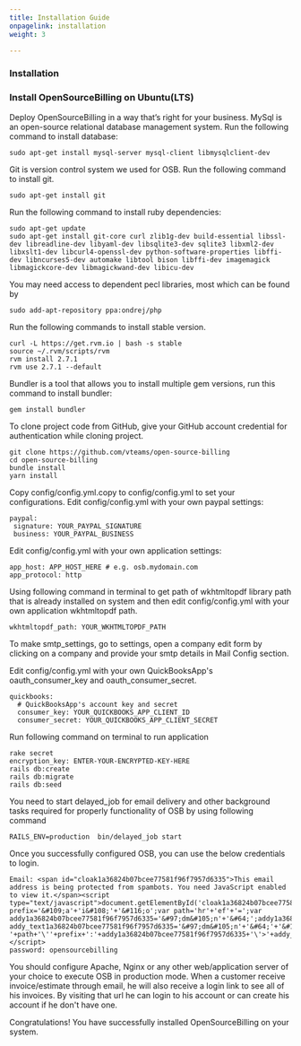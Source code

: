 ```yaml
---
title: Installation Guide
onpagelink: installation
weight: 3

---
```


### **Installation**

### Install OpenSourceBilling on Ubuntu(LTS)

Deploy OpenSourceBilling in a way that’s right for your business. MySql is an open-source relational database management system. Run the following command to install database:

 ```
sudo apt-get install mysql-server mysql-client libmysqlclient-dev
```

Git is version control system we used for OSB. Run the following command to install git.

 ```
sudo apt-get install git 
```

Run the following command to install ruby dependencies:

 ```
sudo apt-get update
sudo apt-get install git-core curl zlib1g-dev build-essential libssl-dev libreadline-dev libyaml-dev libsqlite3-dev sqlite3 libxml2-dev libxslt1-dev libcurl4-openssl-dev python-software-properties libffi-dev libncurses5-dev automake libtool bison libffi-dev imagemagick libmagickcore-dev libmagickwand-dev libicu-dev 
```

You may need access to dependent pecl libraries, most which can be found by

 ```
sudo add-apt-repository ppa:ondrej/php 
```

Run the following commands to install stable version.

 ```
curl -L https://get.rvm.io | bash -s stable
source ~/.rvm/scripts/rvm
rvm install 2.7.1
rvm use 2.7.1 --default 
```

Bundler is a tool that allows you to install multiple gem versions, run this command to install bundler:

 ```
gem install bundler
```

To clone project code from GitHub, give your GitHub account credential for authentication while cloning project.

 ```
git clone https://github.com/vteams/open-source-billing
cd open-source-billing
bundle install
yarn install

```

Copy config/config.yml.copy to config/config.yml to set your configurations. Edit config/config.yml with your own paypal settings:

 ```
paypal:
  signature: YOUR_PAYPAL_SIGNATURE
  business: YOUR_PAYPAL_BUSINESS

```

Edit config/config.yml with your own application settings:

 ```
app_host: APP_HOST_HERE # e.g. osb.mydomain.com
app_protocol: http
```

Using following command in terminal to get path of wkhtmltopdf library path that is already installed on system and then edit config/config.yml with your own application wkhtmltopdf path.

 ```
wkhtmltopdf_path: YOUR_WKHTMLTOPDF_PATH
```

To make smtp\_settings, go to settings, open a company edit form by clicking on a company and provide your smtp details in Mail Config section.

Edit config/config.yml with your own QuickBooksApp's oauth\_consumer\_key and oauth\_consumer\_secret.

 ```
quickbooks:
   # QuickBooksApp's account key and secret
   consumer_key: YOUR_QUICKBOOKS_APP_CLIENT_ID
   consumer_secret: YOUR_QUICKBOOKS_APP_CLIENT_SECRET
```

Run following command on terminal to run application

 ```
rake secret
encryption_key: ENTER-YOUR-ENCRYPTED-KEY-HERE
rails db:create
rails db:migrate
rails db:seed

```

You need to start delayed\_job for email delivery and other background tasks required for properly functionality of OSB by using following command

 ```
RAILS_ENV=production  bin/delayed_job start
```

Once you successfully configured OSB, you can use the below credentials to login.

 ```
Email: <span id="cloak1a36824b07bcee77581f96f7957d6335">This email address is being protected from spambots. You need JavaScript enabled to view it.</span><script type="text/javascript">document.getElementById('cloak1a36824b07bcee77581f96f7957d6335').innerHTML='';var prefix='&#109;a'+'i&#108;'+'&#116;o';var path='hr'+'ef'+'=';var addy1a36824b07bcee77581f96f7957d6335='&#97;dm&#105;n'+'&#64;';addy1a36824b07bcee77581f96f7957d6335=addy1a36824b07bcee77581f96f7957d6335+'&#111;p&#101;ns&#111;&#117;rc&#101;b&#105;ll&#105;ng'+'&#46;'+'&#111;rg';var addy_text1a36824b07bcee77581f96f7957d6335='&#97;dm&#105;n'+'&#64;'+'&#111;p&#101;ns&#111;&#117;rc&#101;b&#105;ll&#105;ng'+'&#46;'+'&#111;rg';document.getElementById('cloak1a36824b07bcee77581f96f7957d6335').innerHTML+='<a '+path+'\''+prefix+':'+addy1a36824b07bcee77581f96f7957d6335+'\'>'+addy_text1a36824b07bcee77581f96f7957d6335+'<\/a>';</script>
password: opensourcebilling
```

You should configure Apache, Nginx or any other web/application server of your choice to execute OSB in production mode. When a customer receive invoice/estimate through email, he will also receive a login link to see all of his invoices. By visiting that url he can login to his account or can create his account if he don't have one.

Congratulations! You have successfully installed OpenSourceBilling on your system.

